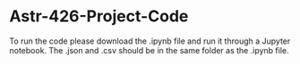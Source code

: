 # Astr-426-Project-Code

To run the code please download the .ipynb file and run it through a Jupyter notebook.
The .json and .csv should be in the same folder as the .ipynb file.
